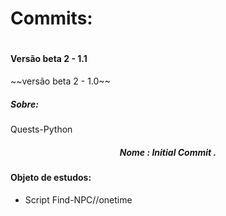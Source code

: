 <h1>Commits:<h1>
<h4>Versão beta 2 - 1.1</h4> ~~versão beta 2 - 1.0~~

<h5>Sobre:</h5> Quests-Python

<center><h5>Nome : Initial Commit .</h5> </center>

<h4>Objeto de estudos:</h4>

<ul>
    <li>Script Find-NPC//onetime</li>
</ul>




